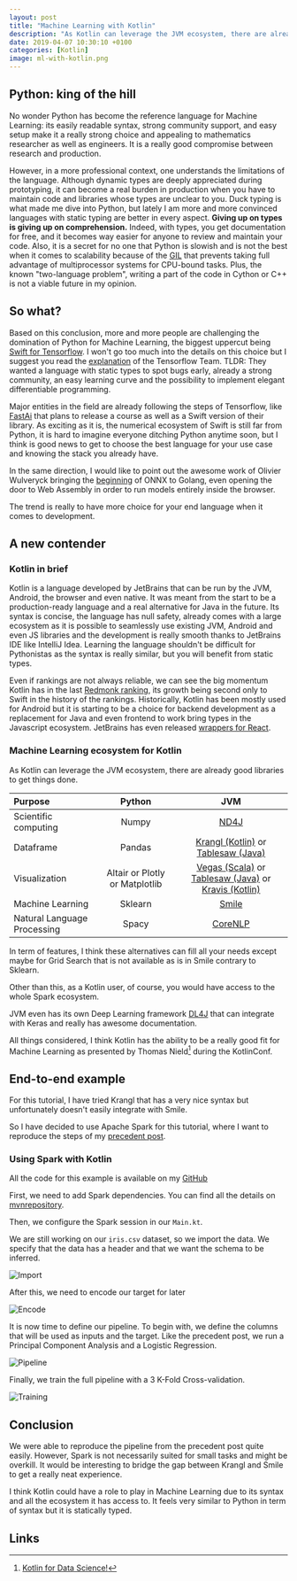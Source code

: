 ```yaml
---
layout: post
title: "Machine Learning with Kotlin"
description: "As Kotlin can leverage the JVM ecosystem, there are already good libraries to get things done."
date: 2019-04-07 10:30:10 +0100
categories: [Kotlin]
image: ml-with-kotlin.png
---
```


## Python: king of the hill

No wonder Python has become the reference language for Machine Learning: its easily readable syntax, strong community support, and easy setup make it a really strong choice and appealing to mathematics researcher as well as engineers. It is a really good compromise between research and production.

However, in a more professional context, one understands the limitations of the language. Although dynamic types are deeply appreciated during prototyping, it can become a real burden in production when you have to maintain code and libraries whose types are unclear to you. Duck typing is what made me dive into Python, but lately I am more and more convinced languages with static typing are better in every aspect. **Giving up on types is giving up on comprehension.** Indeed, with types, you get documentation for free, and it becomes way easier for anyone to review and maintain your code.
Also, it is a secret for no one that Python is slowish and is not the best when it comes to scalability because of the [GIL](https://wiki.python.org/moin/GlobalInterpreterLock) that prevents taking full advantage of multiprocessor systems for CPU-bound tasks. Plus, the known "two-language problem", writing a part of the code in Cython or C++ is not a viable future in my opinion.

## So what?

Based on this conclusion, more and more people are challenging the domination of Python for Machine Learning, the biggest uppercut being [Swift for Tensorflow](https://github.com/tensorflow/swift). I won't go too much into the details on this choice but I suggest you read the [explanation](https://github.com/tensorflow/swift/blob/master/docs/WhySwiftForTensorFlow.md) of the Tensorflow Team. TLDR: They wanted a language with static types to spot bugs early, already a strong community, an easy learning curve and the possibility to implement elegant differentiable programming.

Major entities in the field are already following the steps of Tensorflow, like [FastAi](https://www.fast.ai/2019/03/06/fastai-swift/) that plans to release a course as well as a Swift version of their library. As exciting as it is, the numerical ecosystem of Swift is still far from Python, it is hard to imagine everyone ditching Python anytime soon, but I think is good news to get to choose the best language for your use case and knowing the stack you already have.

In the same direction, I would like to point out the awesome work of Olivier Wulveryck bringing the [beginning](https://blog.owulveryck.info/2019/04/03/from-a-project-to-a-product-the-state-of-onnx-go.html) of ONNX to Golang, even opening the door to Web Assembly in order to run models entirely inside the browser.

The trend is really to have more choice for your end language when it comes to development.

## A new contender

### Kotlin in brief

Kotlin is a language developed by JetBrains that can be run by the JVM, Android, the browser and even native.
It was meant from the start to be a production-ready language and a real alternative for Java in the future.
Its syntax is concise, the language has null safety, already comes with a large ecosystem as it is possible to seamlessly use existing JVM, Android and even JS libraries and the development is really smooth thanks to JetBrains IDE like IntelliJ Idea.
Learning the language shouldn't be difficult for Pythonistas as the syntax is really similar, but you will benefit from static types.

Even if rankings are not always reliable, we can see the big momentum Kotlin has in the last [Redmonk ranking](https://redmonk.com/sogrady/2019/03/20/language-rankings-1-19/), its growth being second only to Swift in the history of the rankings. Historically, Kotlin has been mostly used for Android but it is starting to be a choice for backend development as a replacement for Java and even frontend to work bring types in the Javascript ecosystem. JetBrains has even released [wrappers for React](https://github.com/JetBrains/kotlin-wrappers).

### Machine Learning ecosystem for Kotlin

As Kotlin can leverage the JVM ecosystem, there are already good libraries to get things done.

| Purpose                     |             Python             |                                                                                     JVM                                                                                      |
| :-------------------------- | :----------------------------: | :--------------------------------------------------------------------------------------------------------------------------------------------------------------------------: |
| Scientific computing        |             Numpy              |                                                         [ND4J](https://deeplearning4j.org/docs/latest/nd4j-overview)                                                         |
| Dataframe                   |             Pandas             |                            [Krangl (Kotlin)](https://github.com/holgerbrandl/krangl) or [Tablesaw (Java)](https://github.com/jtablesaw/tablesaw)                             |
| Visualization               | Altair or Plotly or Matplotlib | [Vegas (Scala)](https://github.com/vegas-viz/Vegas) or [Tablesaw (Java)](https://github.com/jtablesaw/tablesaw) or [Kravis (Kotlin)](https://github.com/holgerbrandl/kravis) |
| Machine Learning            |            Sklearn             |                                                                  [Smile](https://github.com/haifengl/smile)                                                                  |
| Natural Language Processing |             Spacy              |                                                              [CoreNLP](https://stanfordnlp.github.io/CoreNLP/)                                                               |

In term of features, I think these alternatives can fill all your needs except maybe for Grid Search that is not available as is in Smile contrary to Sklearn.

Other than this, as a Kotlin user, of course, you would have access to the whole Spark ecosystem.

JVM even has its own Deep Learning framework [DL4J](https://deeplearning4j.org/) that can integrate with Keras and really has awesome documentation.

All things considered, I think Kotlin has the ability to be a really good fit for Machine Learning as presented by Thomas Nield[^1] during the KotlinConf.

## End-to-end example

For this tutorial, I have tried Krangl that has a very nice syntax but unfortunately doesn't easily integrate with Smile.

So I have decided to use Apache Spark for this tutorial, where I want to reproduce the steps of my [precedent post](/python/2018/12/09/share-and-deploy-ml-services.html).

### Using Spark with Kotlin

All the code for this example is available on my [GitHub](https://github.com/DnzzL/kotlin-ml)

First, we need to add Spark dependencies. You can find all the details on [mvnrepository](https://mvnrepository.com/).

Then, we configure the Spark session in our `Main.kt`.

We are still working on our `iris.csv` dataset, so we import the data.
We specify that the data has a header and that we want the schema to be inferred.

![Import](/blog-images/machine-learning-kotlin/import.svg "Import")

After this, we need to encode our target for later

![Encode](/blog-images/machine-learning-kotlin/encode.svg "Encode")

It is now time to define our pipeline. To begin with, we define the columns that will be used as inputs and the target.
Like the precedent post, we run a Principal Component Analysis and a Logistic Regression.

![Pipeline](/blog-images/machine-learning-kotlin/pipeline.svg "Pipeline")

Finally, we train the full pipeline with a 3 K-Fold Cross-validation.

![Training](/blog-images/machine-learning-kotlin/crossvalidation.svg "Training")

## Conclusion

We were able to reproduce the pipeline from the precedent post quite easily.
However, Spark is not necessarily suited for small tasks and might be overkill.
It would be interesting to bridge the gap between Krangl and Smile to get a really neat experience.

I think Kotlin could have a role to play in Machine Learning due to its syntax and all the ecosystem it has access to. It feels very similar to Python in term of syntax but it is statically typed.

## Links

[^1]: [Kotlin for Data Science!](https://resources.jetbrains.com/storage/products/kotlinconf2017/slides/kotlin_for_data_science.pdf)

